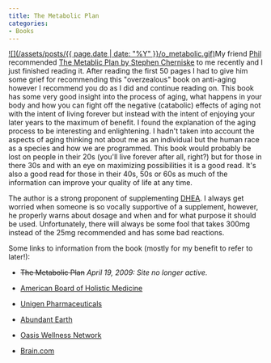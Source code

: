 ```yaml
---
title: The Metabolic Plan
categories:
- Books
---
```


[![](/assets/posts/{{ page.date | date: "%Y" }}/o_metabolic.gif)](http://www.amazon.com/dp/0345441028/?tag=thingelstad-20)My friend [Phil](http://www.philiphotchkiss.com/) recommended [The Metablic Plan by Stephen Cherniske](http://www.amazon.com/dp/0345441028/?tag=thingelstad-20) to me recently and I just finished reading it. After reading the first 50 pages I had to give him some grief for recommending this "overzealous" book on anti-aging however I recommend you do as I did and continue reading on. This book has some very good insight into the process of aging, what happens in your body and how you can fight off the negative (catabolic) effects of aging not with the intent of living forever but instead with the intent of enjoying your later years to the maximum of benefit.
I found the explanation of the aging process to be interesting and enlightening. I hadn't taken into account the aspects of aging thinking not about me as an individual but the human race as a species and how we are programmed. This book would probably be lost on people in their 20s (you'll live forever after all, right?) but for those in there 30s and with an eye on maximizing possibilities it is a good read. It's also a good read for those in their 40s, 50s or 60s as much of the information can improve your quality of life at any time.

The author is a strong proponent of supplementing [DHEA](http://www.supplementwatch.com/supatoz/supplement.asp?supplementId=102). I always get worried when someone is so vocally supportive of a supplement, however, he properly warns about dosage and when and for what purpose it should be used. Unfortunately, there will always be some fool that takes 300mg instead of the 25mg recommended and has some bad reactions.

Some links to information from the book (mostly for my benefit to refer to later!):



  * <strike>The Metabolic Plan</strike> _April 19, 2009: Site no longer active._


  * [American Board of Holistic Medicine](http://www.amerboardholisticmed.org/)


  * [Unigen Pharmaceuticals](http://www.unigenpharma.com/)


  * [Abundant Earth](http://www.abundantearth.com/)


  * [Oasis Wellness Network](http://www.oasisnetwork.com/)


  * [Brain.com](http://www.brain.com/)


